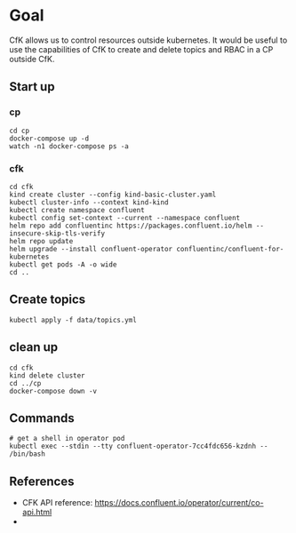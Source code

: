 
# Goal

CfK allows us to control resources outside kubernetes. It would be useful to use the capabilities of CfK to create and delete topics and RBAC in a CP outside CfK.

## Start up

### cp
```shell
cd cp
docker-compose up -d
watch -n1 docker-compose ps -a
```

### cfk

```shell
cd cfk
kind create cluster --config kind-basic-cluster.yaml
kubectl cluster-info --context kind-kind
kubectl create namespace confluent
kubectl config set-context --current --namespace confluent
helm repo add confluentinc https://packages.confluent.io/helm --insecure-skip-tls-verify
helm repo update
helm upgrade --install confluent-operator confluentinc/confluent-for-kubernetes
kubectl get pods -A -o wide
cd ..
```

## Create topics

```shell
kubectl apply -f data/topics.yml
```

## clean up

```shell
cd cfk
kind delete cluster
cd ../cp
docker-compose down -v
```

## Commands
```shell
# get a shell in operator pod
kubectl exec --stdin --tty confluent-operator-7cc4fdc656-kzdnh -- /bin/bash
```

## References

* CFK API reference: https://docs.confluent.io/operator/current/co-api.html
* 